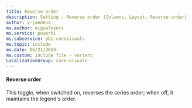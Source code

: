 ```yaml
---
title: Reverse order
description: Setting - Reverse order (Columns, Layout, Reverse order)
author: v-jaedena
ms.author: miguelmyers
ms.service: powerbi
ms.subservice: pbi-corevisuals
ms.topic: include
ms.date: 06/21/2024
ms.custom: include file - variant
LocalizationGroup: core-visuals
---
```

#### Reverse order

This toggle, when switched on, reverses the series order; when off, it maintains the legend's order.
